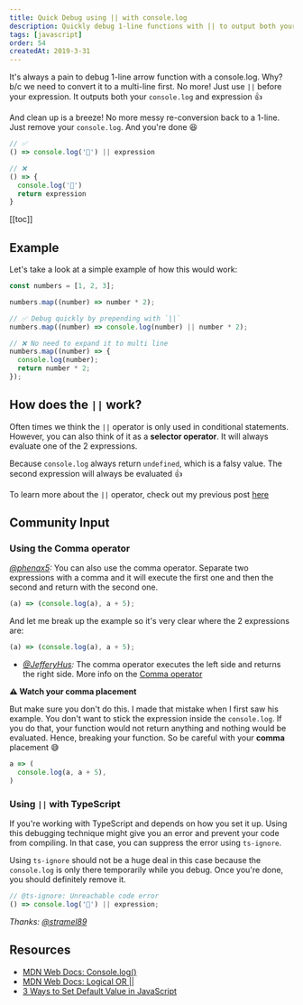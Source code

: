 ```yaml
---
title: Quick Debug using || with console.log
description: Quickly debug 1-line functions with || to output both your console.log and expression...
tags: [javascript]
order: 54
createdAt: 2019-3-31
---
```


It's always a pain to debug 1-line arrow function with a console.log. Why? b/c we need to convert it to a multi-line first. No more! Just use `||` before your expression. It outputs both your `console.log` and expression 👍

And clean up is a breeze! No more messy re-conversion back to a 1-line. Just remove your `console.log`. And you're done 😆

```javascript
// ✅
() => console.log('🤖') || expression

// ❌
() => {
  console.log('🤖')
  return expression
}
```

[[toc]]

## Example

Let's take a look at a simple example of how this would work:

```javascript
const numbers = [1, 2, 3];

numbers.map((number) => number * 2);

// ✅ Debug quickly by prepending with `||`
numbers.map((number) => console.log(number) || number * 2);

// ❌ No need to expand it to multi line
numbers.map((number) => {
  console.log(number);
  return number * 2;
});
```

## How does the `||` work?

Often times we think the `||` operator is only used in conditional statements. However, you can also think of it as a **selector operator**. It will always evaluate one of the 2 expressions.

Because `console.log` always return `undefined`, which is a falsy value. The second expression will always be evaluated 👍

To learn more about the `||` operator, check out my previous post [here](https://www.samanthaming.com/tidbits/52-3-ways-to-set-default-value)

## Community Input

### Using the Comma operator

_[@phenax5](https://twitter.com/phenax5/status/1112212663793303552):_ You can also use the comma operator. Separate two expressions with a comma and it will execute the first one and then the second and return with the second one.

```javascript
(a) => (console.log(a), a + 5);
```

And let me break up the example so it's very clear where the 2 expressions are:

```javascript
(a) => (console.log(a), a + 5);
```

- _[@JefferyHus](https://twitter.com/JefferyHus/status/1209139970545528834):_ The comma operator executes the left side and returns the right side. More info on the [Comma operator](https://developer.mozilla.org/en-US/docs/Web/JavaScript/Reference/Operators/Comma_Operator)

**⚠️ Watch your comma placement**

But make sure you don't do this. I made that mistake when I first saw his example. You don't want to stick the expression inside the `console.log`. If you do that, your function would not return anything and nothing would be evaluated. Hence, breaking your function. So be careful with your **comma** placement 😅

```javascript
a => (
  console.log(a, a + 5),
)
```

### Using `||` with TypeScript

If you're working with TypeScript and depends on how you set it up. Using this debugging technique might give you an error and prevent your code from compiling. In that case, you can suppress the error using `ts-ignore`.

Using `ts-ignore` should not be a huge deal in this case because the `console.log` is only there temporarily while you debug. Once you're done, you should definitely remove it.

```javascript
// @ts-ignore: Unreachable code error
() => console.log('🤖') || expression;
```

_Thanks: [@stramel89](https://twitter.com/stramel89/status/1112113174042546179)_

## Resources

- [MDN Web Docs: Console.log()](https://developer.mozilla.org/en-US/docs/Web/API/Console/log)
- [MDN Web Docs: Logical OR ||](<https://developer.mozilla.org/en-US/docs/Web/JavaScript/Reference/Operators/Logical_Operators#Logical_OR_()>)
- [3 Ways to Set Default Value in JavaScript](https://www.samanthaming.com/tidbits/52-3-ways-to-set-default-value)

